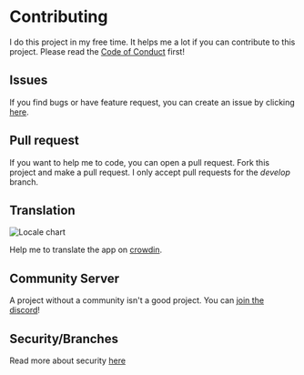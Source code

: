 # Contributing

I do this project in my free time. It helps me a lot if you can contribute to this project. Please read
the [Code of Conduct](CODE_OF_CONDUCT.md) first!

## Issues

If you find bugs or have feature request, you can create an issue by
clicking [here](https://github.com/LinwoodCloud/butterfly/issues/new/choose).

## Pull request

If you want to help me to code, you can open a pull request. Fork this project and make a pull request. I only accept pull requests for the *develop* branch.

## Translation

![Locale chart](https://badges.awesome-crowdin.com/translation-200008942-15.png)

Help me to translate the app on [crowdin](https://linwood.crowdin.com/flow).

## Community Server

A project without a community isn't a good project. You can [join the discord](https://discord.linwood.dev)!

## Security/Branches

Read more about security [here](https://docs.butterfly.linwood.dev/versions)

